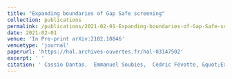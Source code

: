 ```yaml
---
title: "Expanding boundaries of Gap Safe screening"
collection: publications
permalink: /publications/2021-02-01-Expanding-boundaries-of-Gap-Safe-screening
date: 2021-02-01
venue: 'In Pre-print arXiv:2102.10846'
venuetype: 'journal'
paperurl: 'https://hal.archives-ouvertes.fr/hal-03147502'
excerpt: ' '
citation: ' Cassio Dantas,  Emmanuel Soubies,  Cédric Févotte, &quot;Expanding boundaries of Gap Safe screening.&quot; In Pre-print arXiv:2102.10846, 2021.'
---
```

